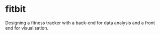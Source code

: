 # fitbit
Designing a fitness tracker with a back-end for data analysis and a front end for visualisation.
